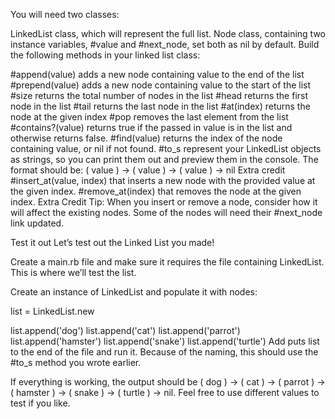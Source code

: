 You will need two classes:

LinkedList class, which will represent the full list.
Node class, containing two instance variables, #value and #next_node, set both as nil by default.
Build the following methods in your linked list class:

#append(value) adds a new node containing value to the end of the list
#prepend(value) adds a new node containing value to the start of the list
#size returns the total number of nodes in the list
#head returns the first node in the list
#tail returns the last node in the list
#at(index) returns the node at the given index
#pop removes the last element from the list
#contains?(value) returns true if the passed in value is in the list and otherwise returns false.
#find(value) returns the index of the node containing value, or nil if not found.
#to_s represent your LinkedList objects as strings, so you can print them out and preview them in the console. The format should be: ( value ) -> ( value ) -> ( value ) -> nil
Extra credit
#insert_at(value, index) that inserts a new node with the provided value at the given index.
#remove_at(index) that removes the node at the given index.
Extra Credit Tip: When you insert or remove a node, consider how it will affect the existing nodes. Some of the nodes will need their #next_node link updated.

Test it out
Let’s test out the Linked List you made!

Create a main.rb file and make sure it requires the file containing LinkedList. This is where we’ll test the list.

Create an instance of LinkedList and populate it with nodes:

list = LinkedList.new

list.append('dog')
list.append('cat')
list.append('parrot')
list.append('hamster')
list.append('snake')
list.append('turtle')
Add puts list to the end of the file and run it. Because of the naming, this should use the #to_s method you wrote earlier.

If everything is working, the output should be ( dog ) -> ( cat ) -> ( parrot ) -> ( hamster ) -> ( snake ) -> ( turtle ) -> nil. Feel free to use different values to test if you like.